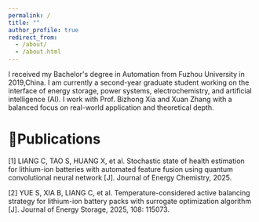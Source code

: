 ```yaml
---
permalink: /
title: ""
author_profile: true
redirect_from: 
  - /about/
  - /about.html
---
```


I received my Bachelor's degree in Automation from Fuzhou University in 2019,China. I am currently a second-year graduate student working on the interface of energy storage, power systems, electrochemistry, and artificial intelligence (AI). I work with Prof. Bizhong Xia and Xuan Zhang with a balanced focus on real-world application and theoretical depth.


📝Publications
======
[1] LIANG C, TAO S, HUANG X, et al. Stochastic state of health estimation for lithium-ion batteries with automated feature fusion using quantum convolutional neural network [J]. Journal of Energy Chemistry, 2025.

[2] YUE S, XIA B, LIANG C, et al. Temperature-considered active balancing strategy for lithium-ion battery packs with surrogate optimization algorithm [J]. Journal of Energy Storage, 2025, 108: 115073.

